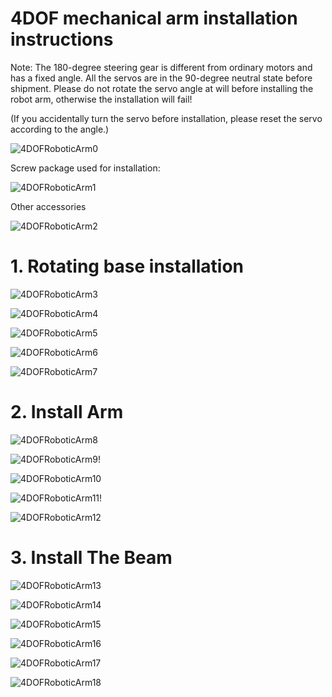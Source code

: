 # 4DOF mechanical arm installation instructions

Note: The 180-degree steering gear is different from ordinary motors and has a fixed angle. All the servos are in the 90-degree neutral state before shipment. Please do not rotate the servo angle at will before installing the robot arm, otherwise the installation will fail!

(If you accidentally turn the servo before installation, please reset the servo according to the angle.)

![4DOFRoboticArm0](https://github.com/SmartArduino/document/blob/master/docs/Robot/FrameChassis/4DOFRoboticArm/4DOFRoboticArm0.jpg)

Screw package used for installation:

![4DOFRoboticArm1](https://github.com/SmartArduino/document/blob/master/docs/Robot/FrameChassis/4DOFRoboticArm/4DOFRobotArm1.jpg) 

Other accessories

![4DOFRoboticArm2](https://github.com/SmartArduino/document/blob/master/docs/Robot/FrameChassis/4DOFRoboticArm/4DOFRobotArm2.jpg) 

# 1. Rotating base installation

![4DOFRoboticArm3](https://github.com/SmartArduino/document/blob/master/docs/Robot/FrameChassis/4DOFRoboticArm/4DOFRobotArm3.jpg)

![4DOFRoboticArm4](https://github.com/SmartArduino/document/blob/master/docs/Robot/FrameChassis/4DOFRoboticArm/4DOFRobotArm4.jpg) 

 

![4DOFRoboticArm5](https://github.com/SmartArduino/document/blob/master/docs/Robot/FrameChassis/4DOFRoboticArm/4DOFRobotArm5.jpg) 

![4DOFRoboticArm6](https://github.com/SmartArduino/document/blob/master/docs/Robot/FrameChassis/4DOFRoboticArm/4DOFRobotArm6.jpg)

![4DOFRoboticArm7](https://github.com/SmartArduino/document/blob/master/docs/Robot/FrameChassis/4DOFRoboticArm/4DOFRobotArm7.jpg)

# 2. Install Arm

![4DOFRoboticArm8](https://github.com/SmartArduino/document/blob/master/docs/Robot/FrameChassis/4DOFRoboticArm/4DOFRobotArm8.jpg) 

![4DOFRoboticArm9](https://github.com/SmartArduino/document/blob/master/docs/Robot/FrameChassis/4DOFRoboticArm/4DOFRobotArm9.jpg)!

![4DOFRoboticArm10](https://github.com/SmartArduino/document/blob/master/docs/Robot/FrameChassis/4DOFRoboticArm/4DOFRobotArm10.jpg) 

 

![4DOFRoboticArm11](https://github.com/SmartArduino/document/blob/master/docs/Robot/FrameChassis/4DOFRoboticArm/4DOFRobotArm11.jpg)!

![4DOFRoboticArm12](https://github.com/SmartArduino/document/blob/master/docs/Robot/FrameChassis/4DOFRoboticArm/4DOFRobotArm12.jpg) 

# 3. Install The Beam

![4DOFRoboticArm13](https://github.com/SmartArduino/document/blob/master/docs/Robot/FrameChassis/4DOFRoboticArm/4DOFRobotArm13.jpg) 

![4DOFRoboticArm14](https://github.com/SmartArduino/document/blob/master/docs/Robot/FrameChassis/4DOFRoboticArm/4DOFRobotArm14.jpg) 

![4DOFRoboticArm15](https://github.com/SmartArduino/document/blob/master/docs/Robot/FrameChassis/4DOFRoboticArm/4DOFRobotArm15.jpg) 

![4DOFRoboticArm16](https://github.com/SmartArduino/document/blob/master/docs/Robot/FrameChassis/4DOFRoboticArm/4DOFRobotArm16.jpg) 

![4DOFRoboticArm17](https://github.com/SmartArduino/document/blob/master/docs/Robot/FrameChassis/4DOFRoboticArm/4DOFRobotArm17.jpg) 

![4DOFRoboticArm18](https://github.com/SmartArduino/document/blob/master/docs/Robot/FrameChassis/4DOFRoboticArm/4DOFRobotArm18.jpg) 

 

 